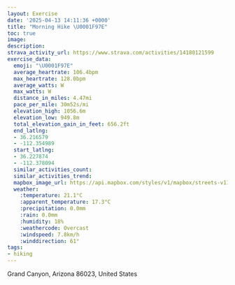 ```yaml
---
layout: Exercise
date: '2025-04-13 14:11:36 +0000'
title: "Morning Hike \U0001F97E"
toc: true
image:
description:
strava_activity_url: https://www.strava.com/activities/14180121599
exercise_data:
  emoji: "\U0001F97E"
  average_heartrate: 106.4bpm
  max_heartrate: 128.0bpm
  average_watts: W
  max_watts: W
  distance_in_miles: 4.47mi
  pace_per_mile: 30m52s/mi
  elevation_high: 1056.6m
  elevation_low: 949.8m
  total_elevation_gain_in_feet: 656.2ft
  end_latlng:
  - 36.216579
  - -112.354989
  start_latlng:
  - 36.227874
  - -112.378094
  similar_activities_count:
  similar_activities_trend:
  mapbox_image_url: https://api.mapbox.com/styles/v1/mapbox/streets-v11/static/path-5+787af2-1.0(g%7Cb%7CEbn%7BlTGSMSOY%3FG%5Cw%40HI%3Fe%40PUBOCE%5DGMa%40IE%7B%40A%5DOKOGOJ_BJq%40DMb%40w%40TWDM%3FOGIJMOIC%5B%40UJ_%40%3FILY%3Fu%40AKBMLIDg%40DMNKGKDO%40%5DDKIo%40SGCCKPUNs%40HM%3FYQWCWTUl%40STQJQ%40KCKMYMMHGLMJc%40LK%3FWKSEMGGUWOC%40MVEAOLKBORU%40MJENM%3F%40EDDSUUKm%40aAc%40_%40KQIC%5DLCAUa%40Ge%40%3F%5DCIKKAMGKAKEEC%3FGGIk%40QYa%40WIS%5Da%40e%40CYDm%40ZYDWNu%40AYEa%40%5BEs%40CKEOU_%40%40%3FABACGUOKGQOQk%40UGSf%40w%40H%5BP%5BPk%40NODYFI%3FWJQLQ%5CEN%40h%40_%40VATGJSGOAi%40HSJATKRQDIEWBUFYR%5B%5ESLKZM%40KBA%3FQEKOWEMGgAI%5BKmABYJ%5DNWNi%40TUl%40Y%60%40%3FJJLBJCJo%40CQFKVQIG%40CYMK%5BCUOKCQ%40KGUAIICI%5B%3FIDQAIDWAKKSCAcAAUWMWGEKEU%3Fq%40BMCUBe%40EOIUSI%5BBIZ%5Bd%40%3FFCPIZ%5B%60%40QRIdAOX%40%5EODEp%40Md%40OFIHg%40N_%40%5CEHIHALQTOHi%40R%5BNKFSJED_%40HQ%3FKJUCEM%40CKSKEOAKBQE%5B%3Fw%40Jc%40EMDGG_%40O_%40%3FYBg%40Je%40Bi%40Tc%40NM%5Cs%40HY%3FMEKBE%3FILSH%3FTK%3FKB%3FA%40%3FC%3F%40B%3FCACMCWLo%40M%5DFUIKSc%40QQUa%40I%5BJu%40HOJ%5DNaAHMFSCQB_%40CWEEGQMMCIBe%40Eg%40%3FWES%3FSNQVQDGB%5B%3FKQOSm%40u%40YQQEQ%40iBDYLWRGBEAU%40c%40My%40%3FoALSTCZBx%40%5CN%3FBM%3FU%40IPWJ%3Ft%40%5Cl%40Hp%40x%40LVZHFCJ%3Fb%40%5EZ%40%5EGLBJNJd%40DFV%5DHCDORKV%3Fr%40TVD%5ERHPDPAb%40%40BLBFLNJF%40%5Ec%40f%40%40b%40CHBRT%5CNNbAD%40l%40YNAn%40d%40RVD%40HCp%40PDFP%60%40ZFLR%60ABNFPVDhADJB%40TCHMLAbARN%40PHPLXlADDR%5ENRXJNLF%5CLDNJDK%40%3FHT%3FTTETH%40HFADEPBPEABFFDMPK%60%40Kd%40%5D%5CG%5EMJLNFLLFPPN%5EHTT%5Cd%40v%40UXBNHb%40%60%40j%40%5Cx%40rANP%60%40VR%5EHd%40%3FNEZWdAAZFFb%40ATHPLJ%3FPJHTDVLLAHDFDRNfAH%5EFHZAHIDKB%3FDRGl%40DFD%3F%40CADCCS%3FBCAB%40%3FR%3FFJOGA%3FBDFCDBEBMCB%40%3FGUCABDBBWHOBM%40L%40I%3FHAI%40ACJBKCH%40%40%40U%3FQN_%40Nc%40D%5DJ%5DJm%40TAVJ),pin-s-s+e5b22e(-112.37618,36.22868),pin-s-f+89ae00(-112.35555999999995,36.217959999999984)/auto/800x800?access_token=pk.eyJ1Ijoiam9zaGJlY2ttYW4iLCJhIjoiY205eWR2aDd1MWZ6djJrbXc4a3M0bWZleiJ9.XiG9OWkNcZk2QzjJbxLB4A
  weather:
    :temperature: 21.1°C
    :apparent_temperature: 17.3°C
    :precipitation: 0.0mm
    :rain: 0.0mm
    :humidity: 18%
    :weathercode: Overcast
    :windspeed: 7.8km/h
    :winddirection: 61°
tags:
- hiking
---
```

Grand Canyon, Arizona 86023, United States
